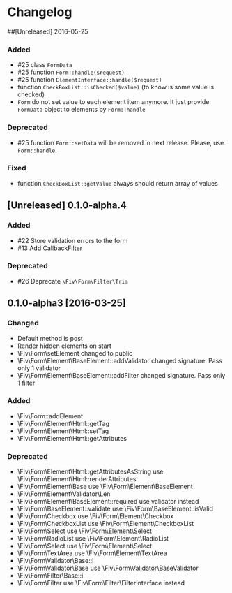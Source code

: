 # Changelog

##[Unreleased] 2016-05-25
### Added
- #25 class `FormData`
- #25 function `Form::handle($request)`
- #25 function `ElementInterface::handle($request)`
- function `CheckBoxList::isChecked($value)` (to know is some value is checked)
- `Form` do not set value to each element item anymore. It just provide `FormData` object to elements by `Form::handle`

### Deprecated
- #25 function `Form::setData` will be removed in next release. Please, use `Form::handle`.

### Fixed
- function `CheckBoxList::getValue` always should return array of values

## [Unreleased] 0.1.0-alpha.4
### Added
- #22 Store validation errors to the form
- #13 Add CallbackFilter
### Deprecated
- #26 Deprecate `\Fiv\Form\Filter\Trim`

## 0.1.0-alpha3 [2016-03-25]

### Changed
- Default method is post
- Render hidden elements on start
- \Fiv\Form\setElement changed to public
- \Fiv\Form\Element\BaseElement::addValidator changed signature. Pass only 1 validator
- \Fiv\Form\Element\BaseElement::addFilter changed signature. Pass only 1 filter


### Added
- \Fiv\Form::addElement
- \Fiv\Form\Element\Html::getTag
- \Fiv\Form\Element\Html::setTag
- \Fiv\Form\Element\Html::getAttributes

### Deprecated
- \Fiv\Form\Element\Html::getAttributesAsString use \Fiv\Form\Element\Html::renderAttributes
- \Fiv\Form\Element\Base use \Fiv\Form\Element\BaseElement
- \Fiv\Form\Element\Validator\Len
- \Fiv\Form\Element\BaseElement::required use validator instead
- \Fiv\Form\BaseElement::validate use \Fiv\Form\BaseElement::isValid
- \Fiv\Form\Checkbox use \Fiv\Form\Element\Checkbox
- \Fiv\Form\CheckboxList use \Fiv\Form\Element\CheckboxList
- \Fiv\Form\Select use \Fiv\Form\Element\Select
- \Fiv\Form\RadioList use \Fiv\Form\Element\RadioList
- \Fiv\Form\Select use \Fiv\Form\Element\Select
- \Fiv\Form\TextArea use \Fiv\Form\Element\TextArea
- \Fiv\Form\Validator\Base::i
- \Fiv\Form\Validator\Base use \Fiv\Form\Validator\BaseValidator
- \Fiv\Form\Filter\Base::i
- \Fiv\Form\Filter use \Fiv\Form\Filter\FilterInterface instead
